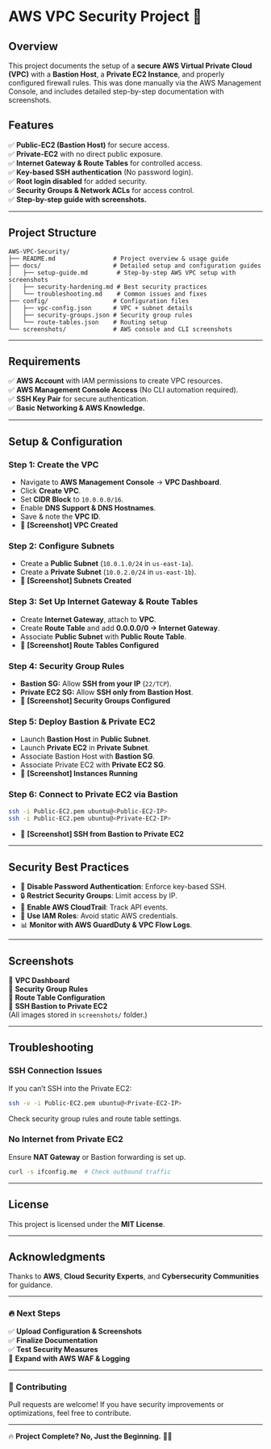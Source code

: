 # AWS VPC Security Project 🚀

## Overview
This project documents the setup of a **secure AWS Virtual Private Cloud (VPC)** with a **Bastion Host**, a **Private EC2 Instance**, and properly configured firewall rules. This was done manually via the AWS Management Console, and includes detailed step-by-step documentation with screenshots.

## Features
✅ **Public-EC2 (Bastion Host)** for secure access.  
✅ **Private-EC2** with no direct public exposure.  
✅ **Internet Gateway & Route Tables** for controlled access.  
✅ **Key-based SSH authentication** (No password login).  
✅ **Root login disabled** for added security.  
✅ **Security Groups & Network ACLs** for access control.  
✅ **Step-by-step guide with screenshots.**  

---

## Project Structure
```
AWS-VPC-Security/
├── README.md                # Project overview & usage guide
├── docs/                    # Detailed setup and configuration guides
│   ├── setup-guide.md        # Step-by-step AWS VPC setup with screenshots
│   ├── security-hardening.md # Best security practices
│   └── troubleshooting.md    # Common issues and fixes
├── config/                  # Configuration files
│   ├── vpc-config.json      # VPC + subnet details
│   ├── security-groups.json # Security group rules
│   └── route-tables.json    # Routing setup
└── screenshots/             # AWS console and CLI screenshots
```

---

## Requirements
✅ **AWS Account** with IAM permissions to create VPC resources.  
✅ **AWS Management Console Access** (No CLI automation required).  
✅ **SSH Key Pair** for secure authentication.  
✅ **Basic Networking & AWS Knowledge.**  

---

## Setup & Configuration
### **Step 1: Create the VPC**
- Navigate to **AWS Management Console** → **VPC Dashboard**.
- Click **Create VPC**.
- Set **CIDR Block** to `10.0.0.0/16`.
- Enable **DNS Support & DNS Hostnames**.
- Save & note the **VPC ID**.
- 📸 **[Screenshot] VPC Created**

### **Step 2: Configure Subnets**
- Create a **Public Subnet** (`10.0.1.0/24` in `us-east-1a`).
- Create a **Private Subnet** (`10.0.2.0/24` in `us-east-1b`).
- 📸 **[Screenshot] Subnets Created**

### **Step 3: Set Up Internet Gateway & Route Tables**
- Create **Internet Gateway**, attach to **VPC**.
- Create **Route Table** and add **0.0.0.0/0 → Internet Gateway**.
- Associate **Public Subnet** with **Public Route Table**.
- 📸 **[Screenshot] Route Tables Configured**

### **Step 4: Security Group Rules**
- **Bastion SG:** Allow **SSH from your IP** (`22/TCP`).
- **Private EC2 SG:** Allow **SSH only from Bastion Host**.
- 📸 **[Screenshot] Security Groups Configured**

### **Step 5: Deploy Bastion & Private EC2**
- Launch **Bastion Host** in **Public Subnet**.
- Launch **Private EC2** in **Private Subnet**.
- Associate Bastion Host with **Bastion SG**.
- Associate Private EC2 with **Private EC2 SG**.
- 📸 **[Screenshot] Instances Running**

### **Step 6: Connect to Private EC2 via Bastion**
```bash
ssh -i Public-EC2.pem ubuntu@<Public-EC2-IP>
ssh -i Public-EC2.pem ubuntu@<Private-EC2-IP>
```
- 📸 **[Screenshot] SSH from Bastion to Private EC2**

---

## Security Best Practices
- 🚫 **Disable Password Authentication**: Enforce key-based SSH.
- 🔒 **Restrict Security Groups**: Limit access by IP.
- 📜 **Enable AWS CloudTrail**: Track API events.
- 🔐 **Use IAM Roles**: Avoid static AWS credentials.
- 📊 **Monitor with AWS GuardDuty & VPC Flow Logs**.

---

## Screenshots
📸 **VPC Dashboard**  
📸 **Security Group Rules**  
📸 **Route Table Configuration**  
📸 **SSH Bastion to Private EC2**  
(All images stored in `screenshots/` folder.)

---

## Troubleshooting
### SSH Connection Issues
If you can’t SSH into the Private EC2:
```bash
ssh -v -i Public-EC2.pem ubuntu@<Private-EC2-IP>
```
Check security group rules and route table settings.

### No Internet from Private EC2
Ensure **NAT Gateway** or Bastion forwarding is set up.
```bash
curl -s ifconfig.me  # Check outbound traffic
```

---

## License
This project is licensed under the **MIT License**.

---

## Acknowledgments
Thanks to **AWS**, **Cloud Security Experts**, and **Cybersecurity Communities** for guidance.

---

### **🔥 Next Steps**
✅ **Upload Configuration & Screenshots**  
✅ **Finalize Documentation**  
✅ **Test Security Measures**  
🚀 **Expand with AWS WAF & Logging**  

---

### **🌟 Contributing**
Pull requests are welcome! If you have security improvements or optimizations, feel free to contribute.

---

🔥 **Project Complete? No, Just the Beginning.** 🚀💾

